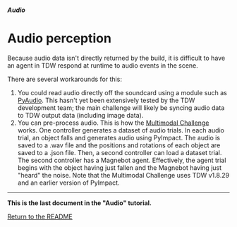 ##### Audio

# Audio perception

Because audio data isn't directly returned by the build, it is difficult to have an agent in TDW respond at runtime to audio events in the scene.

There are several workarounds for this:

1. You could read audio directly off the soundcard using a module such as [PyAudio](https://pypi.org/project/PyAudio/). This hasn't yet been extensively tested by the TDW development team; the main challenge will likely be syncing audio data to TDW output data (including image data).
2. You can pre-process audio. This is how the [Multimodal Challenge](https://github.com/alters-mit/multimodal_challenge) works. One controller generates a dataset of audio trials. In each audio trial, an object falls and generates audio using PyImpact. The audio is saved to a .wav file and the positions and rotations of each object are saved to a .json file. Then, a second controller can load a dataset trial. The second controller has a Magnebot agent. Effectively, the agent trial begins with the object having just fallen and the Magnebot having just "heard" the noise. Note that the Multimodal Challenge uses TDW v1.8.29 and an earlier version of PyImpact.

***

**This is the last document in the "Audio" tutorial.**

[Return to the README](../../../README.md)